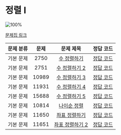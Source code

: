 # 정렬 I

![100%](https://progress-bar.dev/8/?scale=8&title=progress&width=500&color=babaca&suffix=/8)

[문제집 링크](https://www.acmicpc.net/workbook/view/7317)

| 문제 분류 | 문제 | 문제 제목 | 정답 코드 |
| :--: | :--: | :--: | :--: |
| 기본 문제 | 2750 | [수 정렬하기](https://www.acmicpc.net/problem/2750) | [정답 코드](../0x0E/solutions/2750.cpp) |
| 기본 문제 | 2751 | [수 정렬하기 2](https://www.acmicpc.net/problem/2751) | [정답 코드](../0x0E/solutions/2751.cpp) |
| 기본 문제 | 10989 | [수 정렬하기 3](https://www.acmicpc.net/problem/10989) | [정답 코드](../0x0E/solutions/10989.cpp) |
| 기본 문제 | 11931 | [수 정렬하기 4](https://www.acmicpc.net/problem/11931) | [정답 코드](../0x0E/solutions/11931.cpp) |
| 기본 문제 | 15688 | [수 정렬하기 5](https://www.acmicpc.net/problem/15688) | [정답 코드](../0x0E/solutions/15688.cpp) |
| 기본 문제 | 10814 | [나이순 정렬](https://www.acmicpc.net/problem/10814) | [정답 코드](../0x0E/solutions/10814.cpp) |
| 기본 문제 | 11650 | [좌표 정렬하기](https://www.acmicpc.net/problem/11650) | [정답 코드](../0x0E/solutions/11650.cpp) |
| 기본 문제 | 11651 | [좌표 정렬하기 2](https://www.acmicpc.net/problem/11651) | [정답 코드](../0x0E/solutions/11651.cpp) |
